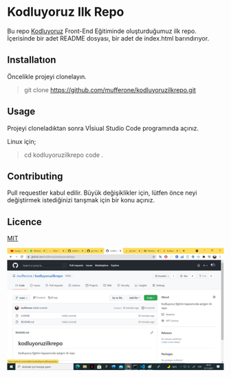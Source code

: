 # Kodluyoruz Ilk Repo

Bu repo [Kodluyoruz](https://www.kodluyoruz.org/) Front-End Eğitiminde oluşturduğumuz ilk repo. İçerisinde bir adet README dosyası, bir adet de index.html barındırıyor.

## Installatıon

Öncelikle projeyi clonelayın.

> git clone https://github.com/mufferone/kodluyoruzilkrepo.git

## Usage

Projeyi cloneladıktan sonra Vİsiual Studio Code programında açınız.

Linux için;

> cd kodluyoruzilkrepo
> code .

## Contributing

Pull requestler kabul edilir. Büyük değişiklikler için, lütfen önce neyi değiştirmek istediğinizi tarışmak için bir konu açınız.

## Licence

[MIT](https://github.com/mufferone/kodluyoruzilkrepo/blob/main/LICENSE)

![repo](resim.jpg)

